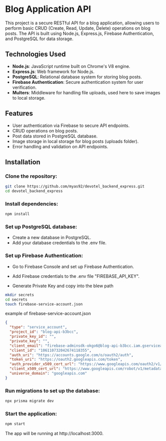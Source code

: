 # Blog Application API

This project is a secure RESTful API for a blog application, allowing users to perform basic CRUD (Create, Read, Update, Delete) operations on blog posts. The API is built using Node.js, Express.js, Firebase Authentication, and PostgreSQL for data storage.

## Technologies Used

- **Node.js**: JavaScript runtime built on Chrome's V8 engine.
- **Express.js**: Web framework for Node.js.
- **PostgreSQL**: Relational database system for storing blog posts.
- **Firebase Authentication**: Secure authentication system for user verification.
- **Multers**: Middleware for handling file uploads, used here to save images to local storage.

## Features

- User authentication via Firebase to secure API endpoints.
- CRUD operations on blog posts.
- Post data stored in PostgreSQL database.
- Image storage in local storage for blog posts (uploads folder).
- Error handling and validation on API endpoints.

## Installation

### Clone the repository:
```bash
git clone https://github.com/myas92/devotel_backend_express.git
cd devotel_backend_express
```

### Install dependencies:

```bash
npm install
```

### Set up PostgreSQL database:
- Create a new database in PostgreSQL.
- Add your database credentials to the .env file.

### Set up Firebase Authentication:

- Go to Firebase Console and set up Firebase Authentication.
- Add Firebase credentials to the .env file "FIREBASE_API_KEY".

- Generate Private Key and copy into the blew path
```bash
mkdir secrets
cd secrets
touch firebase-service-account.json
```

example of firebase-service-account.json
```json
{
  "type": "service_account",
  "project_id": "blog-api-b3bcc",
  "private_key_id": "",
  "private_key": "",
  "client_email": "firebase-adminsdk-okgo6@blog-api-b3bcc.iam.gserviceaccount.com",
  "client_id": "106110732042674118355",
  "auth_uri": "https://accounts.google.com/o/oauth2/auth",
  "token_uri": "https://oauth2.googleapis.com/token",
  "auth_provider_x509_cert_url": "https://www.googleapis.com/oauth2/v1/certs",
  "client_x509_cert_url": "https://www.googleapis.com/robot/v1/metadata/x509/firebase-adminsdk-okgo6%40blog-api-b3bcc.iam.gserviceaccount.com",
  "universe_domain": "googleapis.com"
}
```

### Run migrations to set up the database:
```bash
npx prisma migrate dev

```

### Start the application:
```bash
npm start
```

The app will be running at http://localhost:3000.